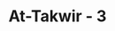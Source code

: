 ---
title: "At-Takwir - 3"
no: 3
arabic_no: ٣
ayah: وَاِذَا الْجِبَالُ سُيِّرَتْۖ
translation: "dan apabila gunung-gunung dihancurkan,"
tafsir: "Dan apabila gunung-gunung dihancurkan setelah dicabut dari bumi, diterbangkan di angkasa ketika terjadinya gempa yang amat dahsyat sehingga gunung-gunung itu terlepas dari dasarnya dan dilemparkan di angkasa seperti awan yang ditiup angin laksana kapas.\n\nUntuk telaah ilmiah Surah at-Takwir/81: 1-3 ini, lihat pula telaah ilmiah Surah al-haqqah/69: 13-16 dan Surah al-Ma'arij/70: 8. Ketika terjadi proses ke arah Big Crunch itu, yaitu proses pemadatan atau penyusutan alam semesta, maka semua materi pecah kembali menjadi materi-materi fundamental seperti quark, elektron dan sebagainya. Gaya-gaya seperti gaya gravitasi, elektromagnetik, nuklir kuat dan nuklir lemah mulai menyatu kembali. Saat itulah benda-benda langit mulai kehilangan gaya-gaya gravitasinya, dan akibatnya terjadilah tabrakan-tabrakan dahsyat antar bintang, inilah gambaran 'bintang-bintang berjatuhan, karena kehilangan gaya-gaya gravitasinya. \n\nMatahari yang juga merupakan jenis bintang mengalami hal sama. Ketika benda-benda langit saling mendekat, kekuatan gravitasi bagian luar boleh jadi akan melebihi cengkeraman kekuatan plasma di dalam bintang-bintang itu (termasuk matahari). Akibatnya adalah volume matahari dan bintang-bintang yang lain akan memuai. Matahari akan menjadi lebih besar volumenya, namun tekanan internalnya berkurang, dan cukup untuk menghentikan energi yang menghasilkan reaksi perpaduan nuklirnya. Akibatnya sinar matahari (yang memuai itu) akan meredup menjadi merah. Ketika pengembangan volume matahari telah mencapai maksimum, maka matahari akan mengalami kontraksi dan volumenya akan menurun dan menurun terus, mengecil yang akhirnya menjadi bintik hitam yang super-padat (dwarf black hole atau bintik hitam kerdil). Inikah yang dimaksud dengan matahari digulung pada ayat 1 di atas? \n\nBenturan juga terjadi antar-planet, sehingga bumi berbenturan dengan planet-planet lainnya. Akibat peristiwa inilah terjadinya kehancuran gunung-gunung. Semua proses ini akan mengarah ke Big Crunch dan kembali menjadi singularity."
---